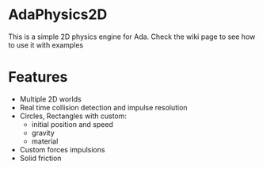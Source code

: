 # AdaPhysics2D

This is a simple 2D physics engine for Ada. Check the wiki page to see how to use it with examples

# Features

* Multiple 2D worlds
* Real time collision detection and impulse resolution
* Circles, Rectangles with custom:
	- initial position and speed
	- gravity
	- material
* Custom forces impulsions
* Solid friction